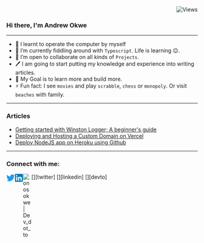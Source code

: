 <div align="right"><img src="https://komarev.com/ghpvc/?username=onosokwe&label=Views&color=purple&style=flat" alt="Views" /></div>

### Hi there, I'm Andrew Okwe

---

- 🔭 I learnt to operate the computer by myself
- 🌱 I’m currently fiddling around with `Typescript`. Life is learning 😉.
- 👯 I’m open to collaborate on all kinds of `Projects`.
- 🖊️ I am going to start putting my knowledge and experience into writing articles.
- 🥅 My Goal is to learn more and build more.
- ⚡ Fun fact: I see `movies` and play `scrabble`, `chess` or `monopoly`. Or visit `beaches` with family.

---

### Articles

- [Getting started with Winston Logger; A beginner's guide](https://dev.to/onosokwe/getting-started-with-winston-logger-a-beginner-s-guide-7j3)
- [Deploying and Hosting a Custom Domain on Vercel](https://jobizil.hashnode.dev/hosting-custom-domain-on-vercel)
- [Deploy NodeJS app on Heroku using Github](https://jobizil.hashnode.dev/deploy-nodejs-app-on-heroku-using-github)


---

### Connect with me:

[<img align="left" alt="onosokwe | Twitter" width="22px" src="https://github.com/devicons/devicon/blob/master/icons/twitter/twitter-original.svg" target= "_blank" />][twitter]
[<img align="left" alt="onosokwe | LinkedIn" width="22px" src="https://github.com/devicons/devicon/blob/master/icons/linkedin/linkedin-original.svg"  target= "_blank"/>][linkedin]
[<img align="left" alt="onosokwe | Dev_dot_to" width="22px" src="https://cdn.jsdelivr.net/npm/simple-icons@v3/icons/dev-dot-to.svg"  target= "_blank"/>][devto]
